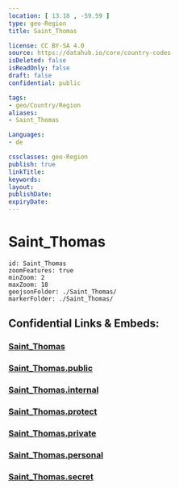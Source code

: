 ```yaml
---
location: [ 13.18 , -59.59 ] 
type: geo-Region
title: Saint_Thomas

license: CC BY-SA 4.0
source: https://datahub.io/core/country-codes
isDeleted: false
isReadOnly: false
draft: false
confidential: public

tags:
- geo/Country/Region
aliases:
- Saint_Thomas

Languages:
- de

cssclasses: geo-Region
publish: true
linkTitle: 
keywords: 
layout: 
publishDate: 
expiryDate: 
---
```


# Saint_Thomas

```leaflet
id: Saint_Thomas
zoomFeatures: true 
minZoom: 2 
maxZoom: 18
geojsonFolder: ./Saint_Thomas/
markerFolder: ./Saint_Thomas/
```


## Confidential Links & Embeds: 

### [Saint_Thomas](/_Standards/Earth/Continent/America~Caribbean/Barbados/Provinces~Barbados/Saint_Thomas.md) 

### [Saint_Thomas.public](/_public/Earth/Continent/America~Caribbean/Barbados/Provinces~Barbados/Saint_Thomas.public.md) 

### [Saint_Thomas.internal](/_internal/Earth/Continent/America~Caribbean/Barbados/Provinces~Barbados/Saint_Thomas.internal.md) 

### [Saint_Thomas.protect](/_protect/Earth/Continent/America~Caribbean/Barbados/Provinces~Barbados/Saint_Thomas.protect.md) 

### [Saint_Thomas.private](/_private/Earth/Continent/America~Caribbean/Barbados/Provinces~Barbados/Saint_Thomas.private.md) 

### [Saint_Thomas.personal](/_personal/Earth/Continent/America~Caribbean/Barbados/Provinces~Barbados/Saint_Thomas.personal.md) 

### [Saint_Thomas.secret](/_secret/Earth/Continent/America~Caribbean/Barbados/Provinces~Barbados/Saint_Thomas.secret.md)

